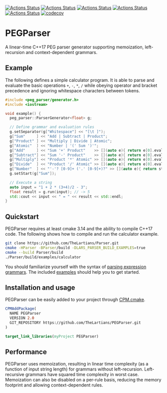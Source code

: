 [![Actions Status](https://github.com/TheLartians/PEGParser/workflows/MacOS/badge.svg)](https://github.com/TheLartians/PEGParser/actions)
[![Actions Status](https://github.com/TheLartians/PEGParser/workflows/Windows/badge.svg)](https://github.com/TheLartians/PEGParser/actions)
[![Actions Status](https://github.com/TheLartians/PEGParser/workflows/Ubuntu/badge.svg)](https://github.com/TheLartians/PEGParser/actions)
[![Actions Status](https://github.com/TheLartians/PEGParser/workflows/Style/badge.svg)](https://github.com/TheLartians/PEGParser/actions)
[![Actions Status](https://github.com/TheLartians/PEGParser/workflows/Install/badge.svg)](https://github.com/TheLartians/PEGParser/actions)
[![codecov](https://codecov.io/gh/TheLartians/PEGParser/branch/master/graph/badge.svg)](https://codecov.io/gh/TheLartians/PEGParser)

# PEGParser

A linear-time C++17 PEG parser generator supporting memoization, left-recursion and context-dependent grammars.

## Example

The following defines a simple calculator program. It is able to parse and evaluate the basic operations `+`, `-`, `*`, `/` while obeying operator and bracket precedence and ignoring whitespace characters between tokens.

```c++
#include <peg_parser/generator.h>
#include <iostream>

void example() {
  peg_parser::ParserGenerator<float> g;

  // Define grammar and evaluation rules
  g.setSeparator(g["Whitespace"] << "[\t ]");
  g["Sum"     ] << "Add | Subtract | Product";
  g["Product" ] << "Multiply | Divide | Atomic";
  g["Atomic"  ] << "Number | '(' Sum ')'";
  g["Add"     ] << "Sum '+' Product"    >> [](auto e){ return e[0].evaluate() + e[1].evaluate(); };
  g["Subtract"] << "Sum '-' Product"    >> [](auto e){ return e[0].evaluate() - e[1].evaluate(); };
  g["Multiply"] << "Product '*' Atomic" >> [](auto e){ return e[0].evaluate() * e[1].evaluate(); };
  g["Divide"  ] << "Product '/' Atomic" >> [](auto e){ return e[0].evaluate() / e[1].evaluate(); };
  g["Number"  ] << "'-'? [0-9]+ ('.' [0-9]+)?" >> [](auto e){ return stof(e.string()); };
  g.setStart(g["Sum"]);

  // Execute a string
  auto input = "1 + 2 * (3+4)/2 - 3";
  float result = g.run(input); // -> 5
  std::cout << input << " = " << result << std::endl;
}
```

## Quickstart

PEGParser requires at least cmake 3.14 and the ability to compile C++17 code. The following shows how to compile and run the calculator example.

```bash
git clone https://github.com/TheLartians/Parser.git
cmake -HParser -BParser/build -DLARS_PARSER_BUILD_EXAMPLES=true
cmake --build Parser/build
./Parser/build/examples/calculator
```

You should familiarize yourself with the syntax of [parsing expression grammars](http://en.wikipedia.org/wiki/Parsing_expression_grammar). The included [examples](https://github.com/TheLartians/Parser/tree/master/examples) should help you to get started.

## Installation and usage

PEGParser can be easily added to your project through [CPM.cmake](https://github.com/TheLartians/CPM.cmake).

```cmake
CPMAddPackage(
  NAME PEGParser
  VERSION 2.0
  GIT_REPOSITORY https://github.com/TheLartians/PEGParser.git
)

target_link_libraries(myProject PEGParser)
```

## Performance

PEGParser uses memoization, resulting in linear time complexity (as a function of input string length) for grammars without left-recursion. Left-recursive grammars have squared time complexity in worst case. Memoization can also be disabled on a per-rule basis, reducing the memory footprint and allowing context-dependent rules.

